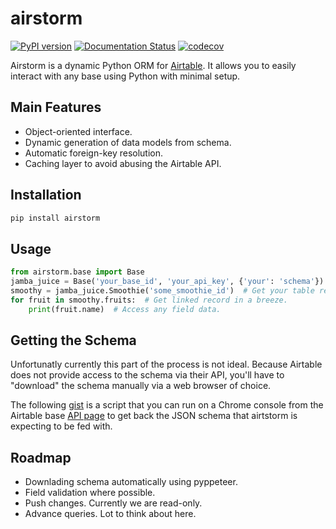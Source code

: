 # airstorm

[![PyPI version](https://badge.fury.io/py/airstorm.svg)](https://badge.fury.io/py/airstorm)
[![Documentation Status](https://readthedocs.org/projects/airstorm/badge/?version=latest)](https://airstorm.readthedocs.io/en/latest)
[![codecov](https://codecov.io/gh/douglaslassance/airstorm/branch/main/graph/badge.svg?token=5267NA3EQQ)](https://codecov.io/gh/douglaslassance/airstorm)

Airstorm is a dynamic Python ORM for [Airtable](https://airtable.com). It allows you to easily interact with any base using Python with minimal setup.

## Main Features

* Object-oriented interface.
* Dynamic generation of data models from schema.
* Automatic foreign-key resolution.
* Caching layer to avoid abusing the Airtable API.

## Installation

```bash
pip install airstorm
```

## Usage

```python
from airstorm.base import Base
jamba_juice = Base('your_base_id', 'your_api_key', {'your': 'schema'})
smoothy = jamba_juice.Smoothie('some_smoothie_id')  # Get your table record.
for fruit in smoothy.fruits:  # Get linked record in a breeze.
    print(fruit.name)  # Access any field data.
```

## Getting the Schema

Unfortunatly currently this part of the process is not ideal.
Because Airtable does not provide access to the schema via their API, you'll have to "download" the schema manually via a web browser of choice.

The following [gist](https://gist.github.com/douglaslassance/0ba26f2cf2aa9bb21a521ba07d751244) is a script that you can run on a Chrome console from the Airtable base [API page](https://airtable.com/api) to get back the JSON schema that airtstorm is expecting to be fed with.

## Roadmap

* Downlading schema automatically using pyppeteer.
* Field validation where possible.
* Push changes. Currently we are read-only.
* Advance queries. Lot to think about here.

